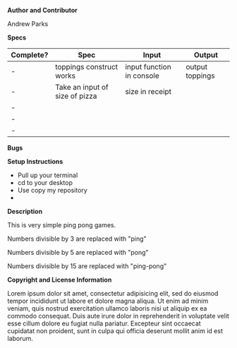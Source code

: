 **Author and Contributor**

Andrew Parks

**Specs**

|Complete?| Spec | Input | Output |
| -|---|---|---|
| -|toppings construct works|input function in console|output toppings|
| -|Take an input of size of pizza|size in receipt | |
| -|| |  |
| -||| |
| -|  |  | |

**Bugs**


**Setup Instructions**

* Pull up your terminal
* cd to your desktop
* Use copy my repository
*

**Description**

This is very simple ping pong games.

Numbers divisible by 3 are replaced with "ping"

Numbers divisible by 5 are replaced with "pong"

Numbers divisible by 15 are replaced with "ping-pong"

**Copyright and License Information**

Lorem ipsum dolor sit amet, consectetur adipisicing elit, sed do eiusmod tempor incididunt ut labore et dolore magna aliqua. Ut enim ad minim veniam, quis nostrud exercitation ullamco laboris nisi ut aliquip ex ea commodo consequat. Duis aute irure dolor in reprehenderit in voluptate velit esse cillum dolore eu fugiat nulla pariatur. Excepteur sint occaecat cupidatat non proident, sunt in culpa qui officia deserunt mollit anim id est laborum.
